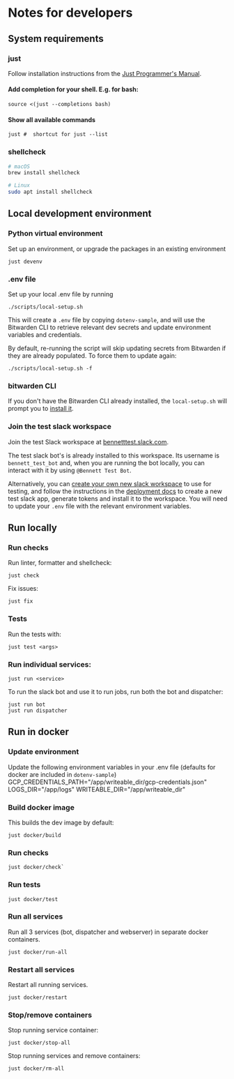 # Notes for developers

## System requirements

### just

Follow installation instructions from the [Just Programmer's Manual](https://just.systems/man/en/packages.html "Follow installation instructions for your OS").

#### Add completion for your shell. E.g. for bash:
```
source <(just --completions bash)
```

#### Show all available commands
```
just #  shortcut for just --list
```

### shellcheck
```sh
# macOS
brew install shellcheck

# Linux
sudo apt install shellcheck
```


## Local development environment

### Python virtual environment

Set up an environment, or upgrade the packages in an existing environment
```
just devenv
```

### .env file

Set up your local .env file by running

```
./scripts/local-setup.sh
```

This will create a `.env` file by copying `dotenv-sample`, and will use the
Bitwarden CLI to retrieve relevant dev secrets and update environment variables and credentials.

By default, re-running the script will skip updating secrets from Bitwarden
if they are already populated. To force them to update again:

```
./scripts/local-setup.sh -f
```

### bitwarden CLI

If you don't have the Bitwarden CLI already installed, the `local-setup.sh`
will prompt you to [install it](https://bitwarden.com/help/cli/#download-and-install).


### Join the test slack workspace

Join the test Slack workspace at [bennetttest.slack.com](https://bennetttest.slack.com).

The test slack bot's is already installed to this workspace.  Its username is
`bennett_test_bot` and, when you are running the bot locally, you can
interact with it by using `@Bennett Test Bot`.

Alternatively, you can [create your own new slack workspace](https://slack.com/get-started#/createnew) to use for testing, and follow the instructions in the [deployment docs](DEPLOY.md) to create a new test slack app, generate tokens
and install it to the workspace. You will need to update your `.env` file with
the relevant environment variables.

## Run locally

### Run checks

Run linter, formatter and shellcheck:
```
just check
```

Fix issues:
```
just fix
```

### Tests
Run the tests with:
```
just test <args>
```

### Run individual services:
```
just run <service>
```

To run the slack bot and use it to run jobs, run both the bot and dispatcher:
```
just run bot
just run dispatcher
```

## Run in docker

### Update environment

Update the following environment variables in your .env file
(defaults for docker are included in `dotenv-sample`)
GCP_CREDENTIALS_PATH="/app/writeable_dir/gcp-credentials.json"
LOGS_DIR="/app/logs"
WRITEABLE_DIR="/app/writeable_dir"

### Build docker image

This builds the dev image by default:

```
just docker/build
```

### Run checks

```
just docker/check`
```

### Run tests
```
just docker/test
```

### Run all services

Run all 3 services (bot, dispatcher and webserver) in separate docker
containers.

```
just docker/run-all
```

### Restart all services

Restart all running services.

```
just docker/restart
```

### Stop/remove containers

Stop running service container:

```
just docker/stop-all
```

Stop running services and remove containers:

```
just docker/rm-all
```
